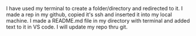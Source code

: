 I have used my terminal to create a folder/directory and redirected to it.
I made a rep in my github, copied it's ssh and inserted it into my local machine.
I made a README.md file in my directory with terminal and added text to it in VS code.
I will update my repo thru git.